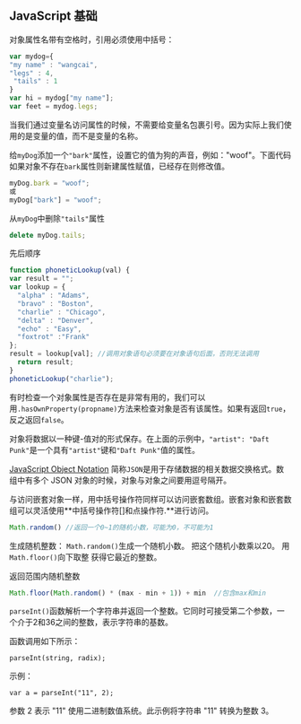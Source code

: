 ## JavaScript 基础

对象属性名带有空格时，引用必须使用中括号：

```js
var mydog={
"my name" : "wangcai",
"legs" : 4,
 "tails" : 1
}
var hi = mydog["my name"];
var feet = mydog.legs;
```

当我们通过变量名访问属性的时候，不需要给变量名包裹引号。因为实际上我们使用的是变量的值，而不是变量的名称。

给`myDog`添加一个`"bark"`属性，设置它的值为狗的声音，例如："woof"。下面代码如果对象不存在`bark`属性则新建属性赋值，已经存在则修改值。

```javascript
myDog.bark = "woof";
或
myDog["bark"] = "woof";
```

从`myDog`中删除`"tails"`属性

```js
delete myDog.tails;
```

先后顺序

```javascript
function phoneticLookup(val) {
var result = "";
var lookup = {
  "alpha" : "Adams",
  "bravo" : "Boston",
  "charlie" : "Chicago",
  "delta" : "Denver",
  "echo" : "Easy",
  "foxtrot" :"Frank"
};
result = lookup[val]; //调用对象语句必须要在对象语句后面，否则无法调用
  return result;
}
phoneticLookup("charlie");
```

有时检查一个对象属性是否存在是非常有用的，我们可以用`.hasOwnProperty(propname)`方法来检查对象是否有该属性。如果有返回`true`，反之返回`false`。

对象将数据以一种键-值对的形式保存。在上面的示例中，`"artist": "Daft Punk"`是一个具有`"artist"`键和`"Daft Punk"`值的属性。

[JavaScript Object Notation](http://www.json.org/) 简称`JSON`是用于存储数据的相关数据交换格式。数组中有多个 JSON 对象的时候，对象与对象之间要用逗号隔开。

与访问嵌套对象一样，用中括号操作符同样可以访问嵌套数组。嵌套对象和嵌套数组可以灵活使用**中括号操作符[]和点操作符.**进行访问。

```js
Math.random() //返回一个0~1的随机小数，可能为0，不可能为1
```

生成随机整数：
`Math.random()`生成一个随机小数。
把这个随机小数乘以20。
用`Math.floor()`向下取整 获得它最近的整数。

返回范围内随机整数

```js
Math.floor(Math.random() * (max - min + 1)) + min  //包含max和min
```



`parseInt()`函数解析一个字符串并返回一个整数。它同时可接受第二个参数，一个介于2和36之间的整数，表示字符串的基数。

函数调用如下所示：

```
parseInt(string, radix);
```

示例：

```
var a = parseInt("11", 2);
```

参数 2 表示 "11" 使用二进制数值系统。此示例将字符串 "11" 转换为整数 3。